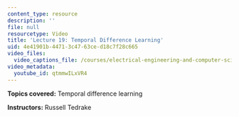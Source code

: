 ```yaml
---
content_type: resource
description: ''
file: null
resourcetype: Video
title: 'Lecture 19: Temporal Difference Learning'
uid: 4e41901b-4471-3c47-63ce-d18c7f28c665
video_files:
  video_captions_file: /courses/electrical-engineering-and-computer-science/6-832-underactuated-robotics-spring-2009/video-lectures/lecture-19-temporal-difference-learning/qtmmwILxVR4.vtt
video_metadata:
  youtube_id: qtmmwILxVR4
---
```


**Topics covered:** Temporal difference learning

**Instructors:** Russell Tedrake
